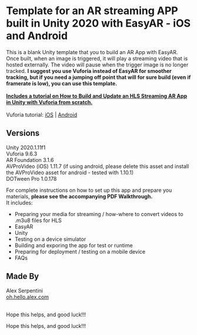 # Template for an AR streaming APP built in Unity 2020 with EasyAR - iOS and Android

This is a blank Unity template that you to build an AR App with EasyAR.  Once built, when an image is triggered, it will play a streaming video that is hosted externally. The video will pause when the trigger image is no longer tracked. **I suggest you use Vuforia instead of EasyAR for smoother tracking, but if you need a jumping off point that will for sure build (even if framerate is low), you can use this template.** <br /><br />
**[Includes a tutorial on How to Build and Update an HLS Streaming AR App in Unity with Vuforia from scratch.](https://github.com/Oh-Hello-Alex/Template-Unity2020StreamingARwithEasyAR/blob/master/How%20to%20Build%20and%20Update%20an%20HLS%20Streaming%20AR%20App%20in%20Unity%20%26%20EasyAR.pdf)**<br /><br />
Vuforia tutorial: [iOS](https://github.com/Oh-Hello-Alex/-Template-Unity2020StreamingARwithVuforia-iOS) | [Android](https://github.com/Oh-Hello-Alex/-Template-Unity2020StreamingARwithVuforia-Android)<br />



## Versions

Unity 2020.1.11f1 <br />
Vuforia 9.6.3 <br />
AR Foundation 3.1.6 <br />
AVProVideo (iOS) 1.11.7 (if using android, please delete this asset and install the AVProVideo asset for android - tested with 1.10.1) <br />
DOTween Pro  1.0.178 <br />


For complete instructions on how to set up this app and prepare you materials, **please see the accompanying PDF Walkthrough.** <br />
It includes: 
*    Preparing your media for streaming / how-where to convert videos to .m3u8 files for HLS
*    EasyAR
*    Unity
*    Testing on a device simulator
*    Building and exporing the app for test or runtime
*    Preparing for deployment / testing on a mobile device
*    FAQs


## Made By

Alex Serpentini <br />
[oh.hello.alex.com](http://oh.hello.alex.com) <br /><br />


Hope this helps, and good luck!!! 



Hope this helps, and good luck!!! 
